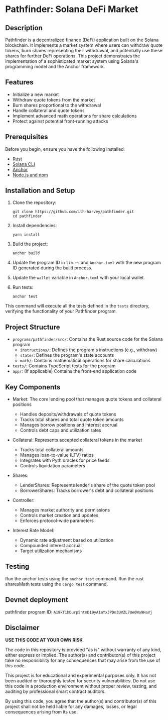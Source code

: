 # Pathfinder: Solana DeFi Market

## Description

Pathfinder is a decentralized finance (DeFi) application built on the Solana blockchain. It implements a market system where users can withdraw quote tokens, burn shares representing their withdrawal, and potentially use these shares for further DeFi operations. This project demonstrates the implementation of a sophisticated market system using Solana's programming model and the Anchor framework.

## Features

- Initialize a new market
- Withdraw quote tokens from the market
- Burn shares proportional to the withdrawal
- Handle collateral and quote tokens
- Implement advanced math operations for share calculations
- Protect against potential front-running attacks

## Prerequisites

Before you begin, ensure you have the following installed:

- [Rust](https://www.rust-lang.org/tools/install)
- [Solana CLI](https://docs.solana.com/cli/install-solana-cli-tools)
- [Anchor](https://project-serum.github.io/anchor/getting-started/installation.html)
- [Node.js and npm](https://nodejs.org/en/download/)

## Installation and Setup

1. Clone the repository:
   ```
   git clone https://github.com/ith-harvey/pathfinder.git
   cd pathfinder
   ```

2. Install dependencies:
   ```
   yarn install
   ```

3. Build the project:
   ```
   anchor build
   ```

4. Update the program ID in `lib.rs` and `Anchor.toml` with the new program ID generated during the build process.

5. Update the `wallet` variable in `Anchor.toml` with your local wallet.

6. Run tests:
   ```
   anchor test
   ```

This command will execute all the tests defined in the `tests` directory, verifying the functionality of your Pathfinder program.

## Project Structure

- `programs/pathfinder/src/`: Contains the Rust source code for the Solana program
  - `instructions/`: Defines the program's instructions (e.g., withdraw)
  - `state/`: Defines the program's state accounts
  - `math/`: Contains mathematical operations for share calculations
- `tests/`: Contains TypeScript tests for the program
- `app/`: (If applicable) Contains the front-end application code

## Key Components

- Market: The core lending pool that manages quote tokens and collateral positions
  - Handles deposits/withdrawals of quote tokens
  - Tracks total shares and total quote token amounts
  - Manages borrow positions and interest accrual
  - Controls debt caps and utilization rates

- Collateral: Represents accepted collateral tokens in the market
  - Tracks total collateral amounts
  - Manages loan-to-value (LTV) ratios
  - Integrates with Pyth oracles for price feeds
  - Controls liquidation parameters

- Shares: 
  - LenderShares: Represents lender's share of the quote token pool
  - BorrowerShares: Tracks borrower's debt and collateral positions

- Controller:
  - Manages market authority and permissions
  - Controls market creation and updates
  - Enforces protocol-wide parameters

- Interest Rate Model:
  - Dynamic rate adjustment based on utilization
  - Compounded interest accrual
  - Target utilization mechanisms

## Testing

Run the anchor tests using the `anchor test` command.
Run the rust sharesMath tests using the `cargo test` command.

## Devnet deployment

pathfinder program ID: `A19kT1hDurp5ntmD19yA1mYxJPDn3UVZL7Ue6Wo9HaVj`


## Disclaimer

**USE THIS CODE AT YOUR OWN RISK**

The code in this repository is provided "as is" without warranty of any kind, either express or implied. The author(s) and contributor(s) of this project take no responsibility for any consequences that may arise from the use of this code.

This project is for educational and experimental purposes only. It has not been audited or thoroughly tested for security vulnerabilities. Do not use this code in a production environment without proper review, testing, and auditing by professional smart contract auditors.

By using this code, you agree that the author(s) and contributor(s) of this project shall not be held liable for any damages, losses, or legal consequences arising from its use.